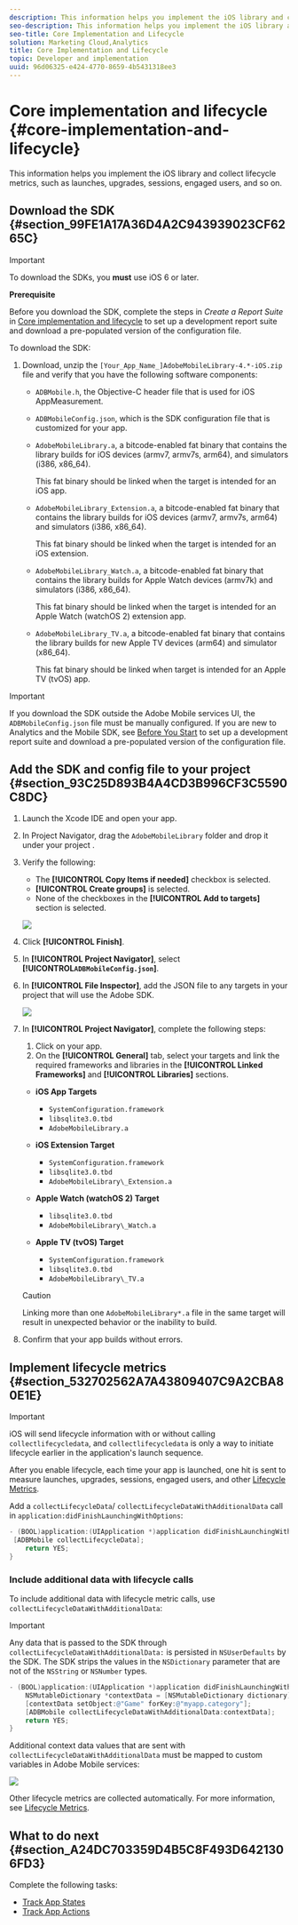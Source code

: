```yaml
---
description: This information helps you implement the iOS library and collect lifecycle metrics, such as launches, upgrades, sessions, engaged users, and so on.
seo-description: This information helps you implement the iOS library and collect lifecycle metrics, such as launches, upgrades, sessions, engaged users, and so on.
seo-title: Core Implementation and Lifecycle
solution: Marketing Cloud,Analytics
title: Core Implementation and Lifecycle
topic: Developer and implementation
uuid: 96d06325-e424-4770-8659-4b5431318ee3
---
```


# Core implementation and lifecycle {#core-implementation-and-lifecycle}

This information helps you implement the iOS library and collect lifecycle metrics, such as launches, upgrades, sessions, engaged users, and so on.

## Download the SDK {#section_99FE1A17A36D4A2C943939023CF6265C}

>[!IMPORTANT]
>
>To download the SDKs, you **must** use iOS 6 or later.

**Prerequisite**

Before you download the SDK, complete the steps in *Create a Report Suite* in [Core implementation and lifecycle](/help/ios/getting-started/requirements.md) to set up a development report suite and download a pre-populated version of the configuration file. 

To download the SDK:

1. Download, unzip the `[Your_App_Name_]AdobeMobileLibrary-4.*-iOS.zip` file and verify that you have the following software components:

    * `ADBMobile.h`, the Objective-C header file that is used for iOS AppMeasurement. 
    * `ADBMobileConfig.json`, which is the SDK configuration file that is customized for your app. 
    * `AdobeMobileLibrary.a`, a bitcode-enabled fat binary that contains the library builds for iOS devices (armv7, armv7s, arm64), and simulators (i386, x86_64).

      This fat binary should be linked when the target is intended for an iOS app. 

    * `AdobeMobileLibrary_Extension.a`, a bitcode-enabled fat binary that contains the library builds for iOS devices (armv7, armv7s, arm64) and simulators (i386, x86_64).

      This fat binary should be linked when the target is intended for an iOS extension. 

    * `AdobeMobileLibrary_Watch.a`, a bitcode-enabled fat binary that contains the library builds for Apple Watch devices (armv7k) and simulators (i386, x86_64).

      This fat binary should be linked when the target is intended for an Apple Watch (watchOS 2) extension app. 

    * `AdobeMobileLibrary_TV.a`, a bitcode-enabled fat binary that contains the library builds for new Apple TV devices (arm64) and simulator (x86_64).

      This fat binary should be linked when target is intended for an Apple TV (tvOS) app.

>[!IMPORTANT]
>
>If you download the SDK outside the Adobe Mobile services UI, the `ADBMobileConfig.json` file must be manually configured. If you are new to Analytics and the Mobile SDK, see [Before You Start](/help/ios/getting-started/requirements.md) to set up a development report suite and download a pre-populated version of the configuration file.

## Add the SDK and config file to your project {#section_93C25D893B4A4CD3B996CF3C5590C8DC}

1. Launch the Xcode IDE and open your app. 
1. In Project Navigator, drag the `AdobeMobileLibrary` folder and drop it under your project . 
1. Verify the following:

    * The **[!UICONTROL Copy Items if needed]** checkbox is selected. 
    * **[!UICONTROL Create groups]** is selected. 
    * None of the checkboxes in the **[!UICONTROL Add to targets]** section is selected.

     ![](assets/step_3.png)

1. Click **[!UICONTROL Finish]**. 
1. In **[!UICONTROL Project Navigator]**, select **[!UICONTROL`ADBMobileConfig.json`]**. 
1. In **[!UICONTROL File Inspector]**, add the JSON file to any targets in your project that will use the Adobe SDK.

   ![](assets/step_4.png)

1. In **[!UICONTROL Project Navigator]**, complete the following steps:

    1. Click on your app. 
    1. On the **[!UICONTROL General]** tab, select your targets and link the required frameworks and libraries in the **[!UICONTROL Linked Frameworks]** and **[!UICONTROL Libraries]** sections.

      * **iOS App Targets**
        * `SystemConfiguration.framework`
        * `libsqlite3.0.tbd`
        * `AdobeMobileLibrary.a`

      * **iOS Extension Target**

        * `SystemConfiguration.framework`
        * `libsqlite3.0.tbd`
        * `AdobeMobileLibrary\_Extension.a`

      * **Apple Watch (watchOS 2) Target**

        * `libsqlite3.0.tbd`
        * `AdobeMobileLibrary\_Watch.a`

      * **Apple TV (tvOS) Target**

          * `SystemConfiguration.framework`
          * `libsqlite3.0.tbd`
          * `AdobeMobileLibrary\_TV.a`


    >[!CAUTION]
    >
    > Linking more than one `AdobeMobileLibrary*.a` file in the same target will result in unexpected behavior or the inability to build.

1. Confirm that your app builds without errors.

## Implement lifecycle metrics {#section_532702562A7A43809407C9A2CBA80E1E}

>[!IMPORTANT]
>
>iOS will send lifecycle information with or without calling `collectlifecycledata`, and `collectlifecycledata` is only a way to initiate lifecycle earlier in the application's launch sequence.

After you enable lifecycle, each time your app is launched, one hit is sent to measure launches, upgrades, sessions, engaged users, and other [Lifecycle Metrics](/help/ios/metrics.md).

Add a `collectLifecycleData`/ `collectLifecycleDataWithAdditionalData` call in `application:didFinishLaunchingWithOptions`:

```objective-c
- (BOOL)application:(UIApplication *)application didFinishLaunchingWithOptions:(NSDictionary *)launchOptions { 
 [ADBMobile collectLifecycleData]; 
    return YES; 
}
```

### Include additional data with lifecycle calls

To include additional data with lifecycle metric calls, use `collectLifecycleDataWithAdditionalData`:

>[!IMPORTANT]
>
>Any data that is passed to the SDK through `collectLifecycleDataWithAdditionalData:` is persisted in `NSUserDefaults` by the SDK. The SDK strips the values in the `NSDictionary` parameter that are not of the `NSString` or `NSNumber` types.

```objective-c
- (BOOL)application:(UIApplication *)application didFinishLaunchingWithOptions:(NSDictionary *)launchOptions { 
    NSMutableDictionary *contextData = [NSMutableDictionary dictionary]; 
    [contextData setObject:@"Game" forKey:@"myapp.category"]; 
    [ADBMobile collectLifecycleDataWithAdditionalData:contextData]; 
    return YES; 
}
```

Additional context data values that are sent with `collectLifecycleDataWithAdditionalData` must be mapped to custom variables in Adobe Mobile services: 

![](assets/map-variable-lifecycle.png)

Other lifecycle metrics are collected automatically. For more information, see [Lifecycle Metrics](/help/ios/metrics.md).

## What to do next {#section_A24DC703359D4B5C8F493D6421306FD3}

Complete the following tasks:

* [Track App States](/help/ios/analytics-main/states.md) 
* [Track App Actions](/help/ios/analytics-main/actions.md)
